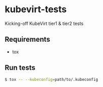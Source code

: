 # kubevirt-tests
Kicking-off KubeVirt tier1 &amp; tier2 tests

## Requirements

* tox

## Run tests

```bash
$ tox -- --kubeconfig=path/to/.kubeconfig
```
